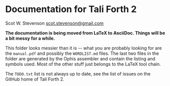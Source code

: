 # Documentation for Tali Forth 2 
Scot W. Stevenson <scot.stevenson@gmail.com>

**The documentation is being moved from LaTeX to AsciiDoc. Things will be a bit
messy for a while.**

This folder looks messier than it is -- what you are probably looking for are
the `manual.pdf` and possibly the `WORDLIST.md` files. The last two files in the
folder are generated by the Ophis assembler and contain the listing and symbols
used. Most of the other stuff just belongs to the LaTeX tool chain.

The `TODO.txt` list is not always up to date, see the list of issues on the
GitHub home of Tali Forth 2.
